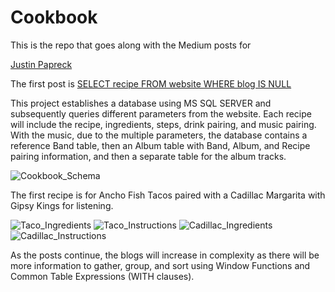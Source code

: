 # Cookbook
This is the repo that goes along with the Medium posts for 

[Justin Papreck](https://medium.com/@justin.papreck)

The first post is
[SELECT recipe FROM website WHERE blog IS NULL](https://medium.com/@justin.papreck/select-recipe-from-website-where-blog-is-null-9b1ac6bd1b5)

This project establishes a database using MS SQL SERVER and subsequently queries different parameters from the website. Each recipe will include the recipe, ingredients, steps, drink pairing, and music pairing. With the music, due to the multiple parameters, the database contains a reference Band table, then an Album table with Band, Album, and Recipe pairing information, and then a separate table for the album tracks. 

![Cookbook_Schema](https://user-images.githubusercontent.com/33167541/214711010-ff7f6244-611c-4863-9dba-ef9529f8c107.png)

The first recipe is for Ancho Fish Tacos paired with a Cadillac Margarita with Gipsy Kings for listening. 


![Taco_Ingredients](https://user-images.githubusercontent.com/33167541/214711174-f767a790-4962-497f-8ee2-f43cf200388d.png)
![Taco_Instructions](https://user-images.githubusercontent.com/33167541/214711181-aadfa196-05c8-4ce3-a0ac-6e2284464634.png)
![Cadillac_Ingredients](https://user-images.githubusercontent.com/33167541/214711210-c8b58836-21a0-45fc-8cea-9d93197348fd.png)
![Cadillac_Instructions](https://user-images.githubusercontent.com/33167541/214711216-b1d21703-7c90-4b16-8535-c08c483afe0e.png)

As the posts continue, the blogs will increase in complexity as there will be more information to gather, group, and sort using Window Functions and Common Table Expressions (WITH clauses). 
